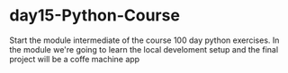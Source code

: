 # day15-Python-Course
Start the module intermediate of the course 100 day python exercises. In the module we're going to learn the local develoment setup and the final project will be a coffe machine app
